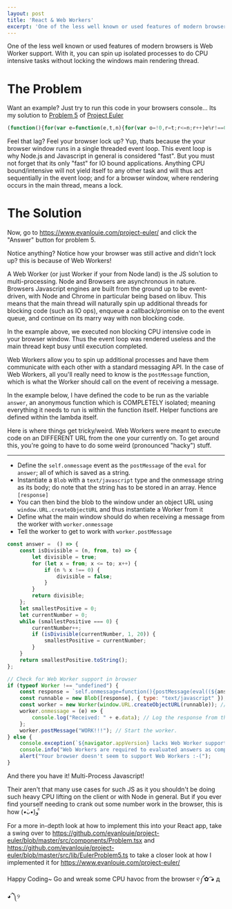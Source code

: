 ```yaml
---
layout: post
title: 'React & Web Workers'
excerpt: 'One of the less well known or used features of modern browsers is Web Worker support. With it, you can use spin up isolated processes to do CPU intensive tasks without locking the windows main rendering thread.'
---
```


One of the less well known or used features of modern browsers is Web Worker support. With it, you can spin up isolated processes to do CPU intensive tasks without locking the windows main rendering thread.

# The Problem

Want an example? Just try to run this code in your browsers console... Its my solution to [Problem 5](https://github.com/evanlouie/project-euler/blob/master/src/lib/EulerProblem5.ts) of [Project Euler](https://projecteuler.net/problem=5)

```javascript
(function(){for(var e=function(e,t,n){for(var o=!0,r=t;r<=n;r++)e%r!==0&&(o=!1);return o},t=0,n=0;0===t;)n++,e(n,1,20)&&(t=n);return t.toString()})()
```

Feel that lag? Feel your browser lock up? Yup, thats because the your browser window runs in a single threaded event loop. This event loop is why Node.js and Javascript in general is considered "fast". But you must not forget that its only "fast" for IO bound applications. Anything CPU bound/intensive will not yield itself to any other task and will thus act sequentially in the event loop; and for a browser window, where rendering occurs in the main thread, means a lock.

# The Solution

Now, go to <https://www.evanlouie.com/project-euler/> and click the "Answer" button for problem 5.

Notice anything? Notice how your browser was still active and didn't lock up? this is because of Web Workers!

A Web Worker (or just Worker if your from Node land) is the JS solution to multi-processing. Node and Browsers are asynchronous in nature. Browsers Javascript engines are built from the ground up to be event-driven, with Node and Chrome in particular being based on libuv. This means that the main thread will naturally spin up additional threads for blocking code (such as IO ops), enqueue a callback/promise on to the event queue, and continue on its marry way with non blocking code.

In the example above, we executed non blocking CPU intensive code in your browser window. Thus the event loop was rendered useless and the main thread kept busy until execution completed.

Web Workers allow you to spin up additional processes and have them communicate with each other with a standard messaging API. In the case of Web Workers, all you'll really need to know is the `postMessage` function, which is what the Worker should call on the event of receiving a message.

In the example below, I have defined the code to be run as the variable `answer`, an anonymous function which is COMPLETELY isolated; meaning everything it needs to run is within the function itself. Helper functions are defined within the lambda itself.

Here is where things get tricky/weird. Web Workers were meant to execute code on an DIFFERENT URL from the one your currently on. To get around this, you're going to have to do some weird (pronounced "hacky") stuff.

---

- Define the `self.onmessage` event as the `postMessage` of the `eval` for `answer`; all of which is saved as a string.
- Instantiate a `Blob` with a `text/javascript` type and the onmessage string as its body; do note that the string has to be stored in an array. Hence `[response]`
- You can then bind the blob to the window under an object URL using `window.URL.createObjectURL` and thus instantiate a Worker from it
- Define what the main window should do when receiving a message from the worker with `worker.onmessage`
- Tell the worker to get to work with `worker.postMessage`

```javascript
const answer =  () => {
    const isDivisible = (n, from, to) => {
        let divisible = true;
        for (let x = from; x <= to; x++) {
            if (n % x !== 0) {
                divisible = false;
            }
        }
        return divisible;
    };
    let smallestPositive = 0;
    let currentNumber = 0;
    while (smallestPositive === 0) {
        currentNumber++;
        if (isDivisible(currentNumber, 1, 20)) {
            smallestPositive = currentNumber;
        }
    }
    return smallestPositive.toString();
};

// Check for Web Worker support in browser
if (typeof Worker !== "undefined") {
    const response = `self.onmessage=function(){postMessage(eval((${answer})()))}`; // Wrap workers onmessage lambda
    const runnable = new Blob([response], { type: "text/javascript" }); // Make a runnable JS blob
    const worker = new Worker(window.URL.createObjectURL(runnable)); // Bind the runnable blob to the a URL and create a worker
    worker.onmessage = (e) => {
        console.log("Received: " + e.data); // Log the response from the worker
    };
    worker.postMessage("WORK!!!"); // Start the worker.
} else {
    console.exception(`${navigator.appVersion} lacks Web Worker support.`);
    console.info("Web Workers are required to evaluated answers as computation will cause the main window thread to lock");
    alert("Your browser doesn't seem to support Web Workers :-(");
}
```

And there you have it! Multi-Process Javascript!

Their aren't that many use cases for such JS as it you shouldn't be doing such heavy CPU lifting on the client or with Node in general. But if you ever find yourself needing to crank out some number work in the browser, this is how (_•̀ᴗ•́_)و ̑̑

For a more in-depth look at how to implement this into your React app, take a swing over to <https://github.com/evanlouie/project-euler/blob/master/src/components/Problem.tsx> and <https://github.com/evanlouie/project-euler/blob/master/src/lib/EulerProblem5.ts> to take a closer look at how I implemented it for <https://www.evanlouie.com/project-euler/>

Happy Coding~ Go and wreak some CPU havoc from the browser ୧༼✿ ͡◕ д ◕͡ ༽୨
